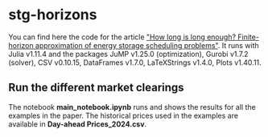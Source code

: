 # stg-horizons

You can find here the code for the article ["How long is long enough? Finite-horizon approximation of energy storage scheduling problems"](https://arxiv.org/abs/2411.17463). It runs with Julia v1.11.4 and the packages JuMP v1.25.0 (optimization), Gurobi v1.7.2 (solver), CSV v0.10.15, DataFrames v1.7.0, LaTeXStrings v1.4.0, Plots v1.40.11.

## Run the different market clearings
The notebook **main_notebook.ipynb** runs and shows the results for all the examples in the paper. The historical prices used in the examples are available in **Day-ahead Prices_2024.csv**.
